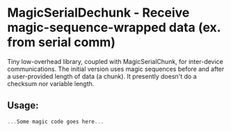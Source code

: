 # MagicSerialDechunk - Receive magic-sequence-wrapped data (ex. from serial comm)

Tiny low-overhead library, coupled with MagicSerialChunk, for inter-device
communications.  The initial version uses magic sequences before and after
a user-provided length of data (a chunk).  It presently doesn't do a
checksum nor variable length.

## Usage:
```c
...Some magic code goes here...
```
